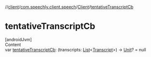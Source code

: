 //[client](../../index.md)/[com.speechly.client.speech](../index.md)/[Client](index.md)/[tentativeTranscriptCb](tentative-transcript-cb.md)



# tentativeTranscriptCb  
[androidJvm]  
Content  
var [tentativeTranscriptCb](tentative-transcript-cb.md): (transcripts: [List](https://kotlinlang.org/api/latest/jvm/stdlib/kotlin.collections/-list/index.html)<[Transcript](../../com.speechly.client.slu/-transcript/index.md)>) -> [Unit](https://kotlinlang.org/api/latest/jvm/stdlib/kotlin/-unit/index.html)? = null  



